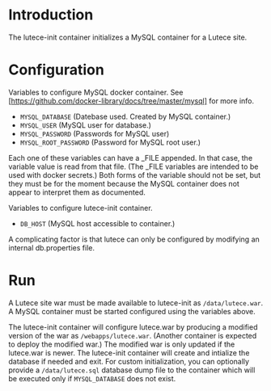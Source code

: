 # Introduction

The lutece-init container initializes a MySQL container for a Lutece site.

# Configuration

Variables to configure MySQL docker container.
See [https://github.com/docker-library/docs/tree/master/mysql] for more info.

  - `MYSQL_DATABASE` (Datebase used. Created by MySQL container.)
  - `MYSQL_USER`     (MySQL user for database.)
  - `MYSQL_PASSWORD` (Passwords for MySQL user)
  - `MYSQL_ROOT_PASSWORD` (Password for MySQL root user.)

Each one of these variables can have a _FILE appended. In that case, the variable value is read from that file. (The _FILE variables are intended to be used with docker secrets.) Both forms of the variable should not be set, but they must be for the moment because the MySQL container does not appear to interpret them as documented.

Variables to configure lutece-init container.
  - `DB_HOST` (MySQL host accessible to container.)

A complicating factor is that lutece can only be configured by modifying an internal db.properties file.

# Run 

A Lutece site war must be made available to lutece-init as `/data/lutece.war`. A MySQL container must be started configured using the variables above.

The lutece-init container will configure lutece.war by producing a modified version of the war as `/webapps/lutece.war`. (Another container is expected to deploy the modified war.) The modified war is only updated if the lutece.war is newer. The lutece-init container will create and intialize the database if needed and exit. For custom initialization, you can optionally provide a `/data/lutece.sql` database dump file to the container which will be executed only if `MYSQL_DATABASE` does not exist.
